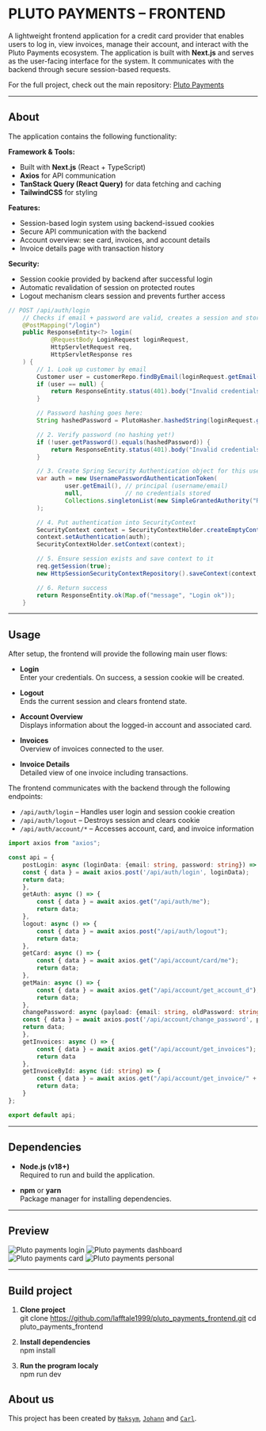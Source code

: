# PLUTO PAYMENTS – FRONTEND
A lightweight frontend application for a credit card provider that enables users to log in, view invoices, manage their account, and interact with the Pluto Payments ecosystem. The application is built with **Next.js** and serves as the user-facing interface for the system. It communicates with the backend through secure session-based requests.  

For the full project, check out the main repository: [Pluto Payments](https://github.com/lafftale1999/pluto_payments)  

---

## About
The application contains the following functionality:  

**Framework & Tools:**  
- Built with **Next.js** (React + TypeScript)  
- **Axios** for API communication  
- **TanStack Query (React Query)** for data fetching and caching  
- **TailwindCSS** for styling  

**Features:**  
- Session-based login system using backend-issued cookies  
- Secure API communication with the backend  
- Account overview: see card, invoices, and account details  
- Invoice details page with transaction history  

**Security:**  
- Session cookie provided by backend after successful login  
- Automatic revalidation of session on protected routes  
- Logout mechanism clears session and prevents further access  

```java
// POST /api/auth/login
    // Checks if email + password are valid, creates a session and stores the user in it.
    @PostMapping("/login")
    public ResponseEntity<?> login(
            @RequestBody LoginRequest loginRequest,
            HttpServletRequest req,
            HttpServletResponse res
    ) {
        // 1. Look up customer by email
        Customer user = customerRepo.findByEmail(loginRequest.getEmail());
        if (user == null) {
            return ResponseEntity.status(401).body("Invalid credentials (email)");
        }

        // Password hashing goes here:
        String hashedPassword = PlutoHasher.hashedString(loginRequest.getPassword());

        // 2. Verify password (no hashing yet!)
        if (!user.getPassword().equals(hashedPassword)) {
            return ResponseEntity.status(401).body("Invalid credentials");
        }

        // 3. Create Spring Security Authentication object for this user
        var auth = new UsernamePasswordAuthenticationToken(
                user.getEmail(), // principal (username/email)
                null,            // no credentials stored
                Collections.singletonList(new SimpleGrantedAuthority("ROLE_USER")) // user role
        );

        // 4. Put authentication into SecurityContext
        SecurityContext context = SecurityContextHolder.createEmptyContext();
        context.setAuthentication(auth);
        SecurityContextHolder.setContext(context);

        // 5. Ensure session exists and save context to it
        req.getSession(true);
        new HttpSessionSecurityContextRepository().saveContext(context, req, res);

        // 6. Return success
        return ResponseEntity.ok(Map.of("message", "Login ok"));
    }
```

---

## Usage
After setup, the frontend will provide the following main user flows:  

- **Login**  
  Enter your credentials. On success, a session cookie will be created.  

- **Logout**  
  Ends the current session and clears frontend state.  

- **Account Overview**  
  Displays information about the logged-in account and associated card.  

- **Invoices**  
  Overview of invoices connected to the user.  

- **Invoice Details**  
  Detailed view of one invoice including transactions.  

The frontend communicates with the backend through the following endpoints:  

- `/api/auth/login` – Handles user login and session cookie creation  
- `/api/auth/logout` – Destroys session and clears cookie  
- `/api/auth/account/*` – Accesses account, card, and invoice information  

```typescript
import axios from "axios";

const api = {
    postLogin: async (loginData: {email: string, password: string}) => {
    const { data } = await axios.post('/api/auth/login', loginData);
    return data; 
    },
    getAuth: async () => {
        const { data } = await axios.get("/api/auth/me");
        return data;
    },
    logout: async () => {
        const { data } = await axios.post("/api/auth/logout");
        return data;
    },
    getCard: async () => {
        const { data } = await axios.get("/api/account/card/me");
        return data;
    },
    getMain: async () => {
        const { data } = await axios.get("/api/account/get_account_d");
        return data;
    },
    changePassword: async (payload: {email: string, oldPassword: string, newPassword: string}) => {
    const { data } = await axios.post('/api/account/change_password', payload);
    return data; 
    },
    getInvoices: async () => {
        const { data } = await axios.get("/api/account/get_invoices");
        return data
    },
    getInvoiceById: async (id: string) => {
        const { data } = await axios.get("/api/account/get_invoice/" + id);
        return data;
    }
};

export default api;
```

---

## Dependencies
- **Node.js (v18+)**  
  Required to run and build the application.  

- **npm** or **yarn**  
  Package manager for installing dependencies.  

---

## Preview

![Pluto payments login](public/login.png)
![Pluto payments dashboard](public/main-dashboard.png)
![Pluto payments card](public/card.png)
![Pluto payments personal](public/personal-info.png)

---

## Build project
1. **Clone project**  
   git clone https://github.com/lafftale1999/pluto_payments_frontend.git
   cd pluto_payments_frontend

2. **Install dependencies**  
   npm install

3. **Run the program localy**  
   npm run dev

## About us
This project has been created by [`Maksym`](https://github.com/Zar000), [`Johann`](https://github.com/hager3737) and [`Carl`](https://github.com/lafftale1999).
